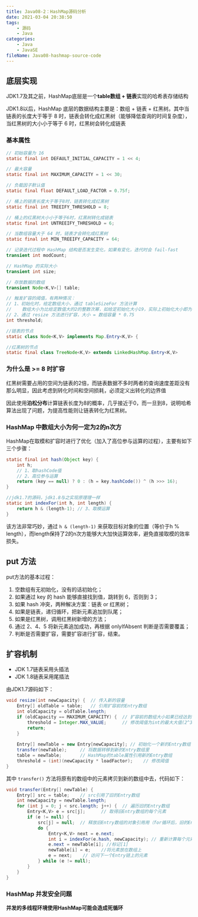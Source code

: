 ```yaml
---
title: Java08-2：HashMap源码分析
date: 2021-03-04 20:38:50
tags:
	- 源码
	- Java
categories:
	- Java
	- JavaSE
fileName: Java08-hashmap-source-code
---
```


## 底层实现

JDK1.7及其之前，HashMap底层是一个**table数组 + 链表**实现的哈希表存储结构

JDK1.8以后，HashMap 底层的数据结构主要是：数组 + 链表 + 红黑树。其中当链表的长度大于等于 8 时，链表会转化成红黑树（能够降低查询的时间复杂度），当红黑树的大小小于等于 6 时，红黑树会转化成链表



### 基本属性

```java
// 初始容量为 16
static final int DEFAULT_INITIAL_CAPACITY = 1 << 4;

// 最大容量
static final int MAXIMUM_CAPACITY = 1 << 30;

// 负载因子默认值
static final float DEFAULT_LOAD_FACTOR = 0.75f;

// 桶上的链表长度大于等于8时，链表转化成红黑树
static final int TREEIFY_THRESHOLD = 8;

// 桶上的红黑树大小小于等于6时，红黑树转化成链表
static final int UNTREEIFY_THRESHOLD = 6;

// 当数组容量大于 64 时，链表才会转化成红黑树
static final int MIN_TREEIFY_CAPACITY = 64;

// 记录迭代过程中 HashMap 结构是否发生变化，如果有变化，迭代时会 fail-fast
transient int modCount;

// HashMap 的实际大小
transient int size;

// 存放数据的数组
transient Node<K,V>[] table;

// 触发扩容的阈值，有两种情况：
// 1、初始化时，给定数组大小，通过 tableSizeFor 方法计算
//	  数组大小为比给定数值大的2的整数次幂，如给定初始化大小19，实际上初始化大小即为为32
// 2、通过 resize 方法进行扩容，大小 = 数组容量 * 0.75
int threshold;

//链表的节点
static class Node<K,V> implements Map.Entry<K,V> {

//红黑树的节点
static final class TreeNode<K,V> extends LinkedHashMap.Entry<K,V>
```



### 为什么是 >= 8 时扩容

红黑树需要占用的空间为链表的2倍，而链表数据不多时两者的查询速度差距没有那么明显，因此考虑到转化时间和空间损耗，必须定义出转化的边界值

因此使用**泊松分布**计算链表长度为8的概率，几乎接近于0，而一旦到8，说明哈希算法出现了问题，为提高性能则让链表转化为红黑树。



### HashMap 中数组大小为何一定为2的n次方

HashMap在取模和扩容时进行了优化（加入了高位参与运算的过程），主要有如下三个步骤：

```java
static final int hash(Object key) {
    int h;
    // 1、取hashCode值
    // 2、高位参与运算
    return (key == null) ? 0 : (h = key.hashCode()) ^ (h >>> 16);
}

//jdk1.7的源码，jdk1.8与之实现原理理一样
static int indexFor(int h, int length) { 
	return h & (length-1); // 3、取模运算
}
```

该方法非常巧妙，通过 `h & (length-1)` 来获取目标对象的位置（等价于h % length），而length保持了2的n次方能够大大加快运算效率，避免直接取模的效率损失。



## put 方法

put方法的基本过程：

1. 空数组有无初始化，没有的话初始化；
2. 如果通过 key 的 hash 能够直接找到值，跳转到 6，否则到 3；
3. 如果 hash 冲突，两种解决方案：链表 or 红黑树；
4. 如果是链表，递归循环，把新元素追加到队尾；
5. 如果是红黑树，调用红黑树新增的方法；
6. 通过 2、4、5 将新元素追加成功，再根据 onlyIfAbsent 判断是否需要覆盖；
7. 判断是否需要扩容，需要扩容进行扩容，结束。



## 扩容机制

* JDK 1.7链表采用头插法
* JDK 1.8链表采用尾插法

由JDK1.7源码如下：

```java
void resize(int newCapacity) { 	// 传入新的容量
	Entry[] oldTable = table; 	// 引⽤扩容前的Entry数组
	int oldCapacity = oldTable.length;
	if (oldCapacity == MAXIMUM_CAPACITY) { 	// 扩容前的数组大⼩如果已经达到最⼤(2^30)了
		threshold = Integer.MAX_VALUE; 		// 修改阈值为int的最⼤大值(2^31-1)
		return;
	}
    
	Entry[] newTable = new Entry[newCapacity]; // 初始化一个新的Entry数组
	transfer(newTable); 	// 将数据转移到新的Entry数组里
	table = newTable; 		// HashMap的table属性引⽤新的Entry数组
	threshold = (int)(newCapacity * loadFactor);	// 修改阈值
}
```

其中 `transfer()` 方法将原有的数组中的元素拷贝到新的数组中去，代码如下：

```java
void transfer(Entry[] newTable) {
	Entry[] src = table; 	// src引⽤了旧的Entry数组
	int newCapacity = newTable.length;
	for (int j = 0; j < src.length; j++) { 	// 遍历旧的Entry数组
		Entry<K,V> e = src[j]; 		// 取得旧Entry数组的每个元素
		if (e != null) {
			src[j] = null;	// 释放旧Entry数组的对象引⽤用（for循环后，旧的Entry数组不再引⽤用任何对象）
            do {
                Entry<K,V> next = e.next;
                int i = indexFor(e.hash, newCapacity); // 重新计算每个元素在数组中的位置
                e.next = newTable[i]; //标记[1]
                newTable[i] = e; 	//将元素放在数组上
                e = next;	 // 访问下⼀个Entry链上的元素
            } while (e != null);
		}
	}
}
```



### HashMap 并发安全问题

**并发的多线程环境使用HashMap可能会造成死循环**
















